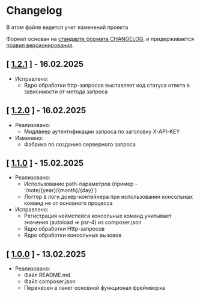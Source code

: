 
# Changelog

В этом файле ведется учет изменений проекта

Формат основан на [стандарте формата CHANGELOG](https://keepachangelog.com/en/1.0.0/),
и придерживается [правил версионирования](https://semver.org/spec/v2.0.0.html).

## [ [1.2.1](https://github.com/Xamned/framework/releases/tag/1.2.1) ] - 16.02.2025

- Исправлено:
    - Ядро обработки http-запросов выставляет код статуса ответа в зависимости от метода запроса

## [ [1.2.0](https://github.com/Xamned/framework/releases/tag/1.2.0) ] - 16.02.2025

- Реализовано:
    - Мидлвеер аутентификации запроса по заголовку X-API-KEY
- Изменено:
    - Фабрика по созданию серверного запроса

## [ [1.1.0](https://github.com/Xamned/framework/releases/tag/1.1.0) ] - 15.02.2025

- Реализовано:
    - Использование path-параметров (пример - '/note/{year}/{month}/{day}')
    - Логгер в логи докер-контейнера при использовании консольных команд не от основного процесса
- Исправлено:
    - Регистрация неймспейса консольных команд учитывает значения (autoload => psr-4) из composer.json
    - Ядро обработки Http-запросов
    - Ядро обработки консольных вызовов

## [ [1.0.0](https://github.com/Xamned/framework/releases/tag/1.0.0) ] - 13.02.2025

- Реализовано:
    - Файл README.md
    - Файл composer.json
    - Перенесен в пакет основной функционал фреймворка


